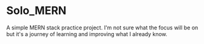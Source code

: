 # Solo_MERN

A simple MERN stack practice project. I'm not sure what the focus will be on but it's a journey of learning and improving what I already know.